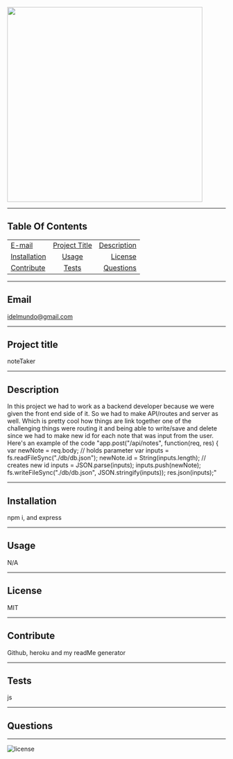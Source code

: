 
   
  <p>
  <img src="https://media.giphy.com/media/Wn5qWwmGfHUMOIUpSN/giphy.gif"width="450"/></p>
  <hr>
  
  ## Table Of Contents
  |   |       | |
| ------------- |:-------------:| -----:|
| [E-mail](#email)| [Project Title](#Project-title)| [Description](#description)|
| [Installation](#installation)| [Usage](#usage)| [License](#license)|
| [Contribute](#contribute)| [Tests](#tests)| [Questions](#questions)|
  <hr>

  ## Email 
  idelmundo@gmail.com
  <hr>
      
  ## Project title 
  noteTaker
  <hr>

  ## Description 
  In this project we had to work as a backend developer because we were given the front end side of it. So we had to make API/routes and server as well. Which is pretty cool how things are link together one of the challenging things were routing it and being able to write/save and delete since we had to make new id for each note that was input from the user. Here's an example of the code "app.post("/api/notes", function(req, res) {
        var newNote = req.body; // holds parameter
        var inputs = fs.readFileSync("./db/db.json");
        newNote.id = String(inputs.length); // creates new id
        inputs = JSON.parse(inputs);
        inputs.push(newNote);
        fs.writeFileSync("./db/db.json", JSON.stringify(inputs));
        res.json(inputs);"  
  <hr>

  ## Installation 
  npm i, and express
  <hr>

  ## Usage 
  N/A
  <hr>

  ## License 
  MIT
  <hr>

  ## Contribute
  Github, heroku and my readMe generator 
  <hr>

  ## Tests 
  js
  <hr>

  ## Questions 
  
  <hr>

  ![license](https://img.shields.io/badge/license-MIT-orange.svg)
        